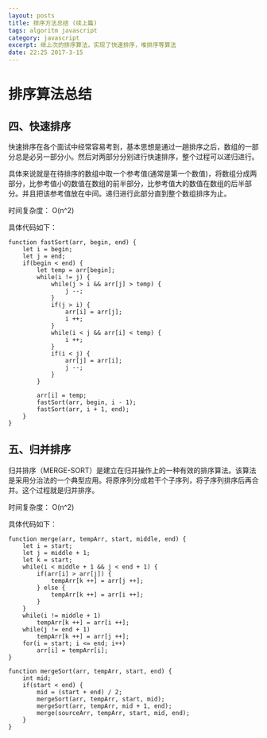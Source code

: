 ```yaml
---
layout: posts
title: 排序方法总结 (续上篇)
tags: algoritm javascript
category: javascript
excerpt: 继上次的排序算法，实现了快速排序，堆排序等算法
date: 22:25 2017-3-15
---
```


# 排序算法总结

## 四、快速排序

快速排序在各个面试中经常容易考到，基本思想是通过一趟排序之后，数组的一部分总是必另一部分小。然后对两部分分别进行快速排序，整个过程可以递归进行。

具体来说就是在待排序的数组中取一个参考值(通常是第一个数值)，将数组分成两部分，比参考值小的数值在数组的前半部分，比参考值大的数值在数组的后半部分。并且把该参考值放在中间。递归进行此部分直到整个数组排序为止。

时间复杂度： O(n^2)

具体代码如下：

```
function fastSort(arr, begin, end) {
    let i = begin;
    let j = end;
    if(begin < end) {
        let temp = arr[begin];
        while(i != j) {
            while(j > i && arr[j] > temp) {
                j --;
            }
            if(j > i) {
                arr[i] = arr[j];
                i ++;
            }
            while(i < j && arr[i] < temp) {
                i ++;
            }
            if(i < j) {
                arr[j] = arr[i];
                j --;
            }
        }

        arr[i] = temp;
        fastSort(arr, begin, i - 1);
        fastSort(arr, i + 1, end);
    }
}
```

## 五、归并排序

归并排序（MERGE-SORT）是建立在归并操作上的一种有效的排序算法。该算法是采用分治法的一个典型应用。将原序列分成若干个子序列，将子序列排序后再合并。这个过程就是归并排序。

时间复杂度： O(n^2)

具体代码如下：

```
function merge(arr, tempArr, start, middle, end) {
    let i = start;
    let j = middle + 1;
    let k = start;
    while(i < middle + 1 && j < end + 1) {
        if(arr[i] > arr[j]) {
            tempArr[k ++] = arr[j ++];
        } else {
            tempArr[k ++] = arr[i ++];
        }
    }
    while(i != middle + 1)
        tempArr[k ++] = arr[i ++];
    while(j != end + 1)
        tempArr[k ++] = arr[j ++];
    for(i = start; i <= end; i++)
        arr[i] = tempArr[i];
}

function mergeSort(arr, tempArr, start, end) {
    int mid;
    if(start < end) {
        mid = (start + end) / 2;
        mergeSort(arr, tempArr, start, mid);
        mergeSort(arr, tempArr, mid + 1, end);
        merge(sourceArr, tempArr, start, mid, end);
    }
}
```